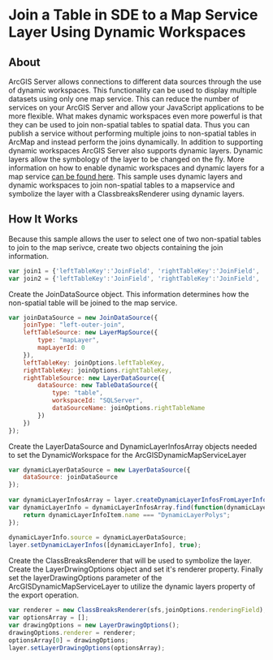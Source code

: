 # Join a Table in SDE to a Map Service Layer Using Dynamic Workspaces

## About
ArcGIS Server allows connections to different data sources through the use of dynamic workspaces. This functionality can be used to display multiple datasets using only one map service. This can reduce the number of services on your ArcGIS Server and allow your JavaScript applications to be more flexible. What makes dynamic workspaces even more powerful is that they can be used to join non-spatial tables to spatial data. Thus you can publish a service without performing multiple joins to non-spatial tables in ArcMap and instead perform the joins dynamically. In addition to supporting dynamic workspaces ArcGIS Server also supports dynamic layers. Dynamic layers allow the symbology of the layer to be changed on the fly. More information on how to enable dynamic workspaces and dynamic layers for a map service [can be found here](http://server.arcgis.com/en/server/latest/publish-services/windows/about-dynamic-layers.htm). This sample uses dynamic layers and dynamic workspaces to join non-spatial tables to a mapservice and symbolize the layer with a ClassbreaksRenderer using dynamic layers.


## How It Works
Because this sample allows the user to select one of two non-spatial tables to join to the map serivce, create two objects containing the join information.
```javascript
var join1 = {'leftTableKey':'JoinField', 'rightTableKey':'JoinField', 'rightTableName':'Editing.DBO.FakeData1','renderingField':'Editing.DBO.FakeData1.TheDatas', 'popupField':'TheDatas'};
var join2 = {'leftTableKey':'JoinField', 'rightTableKey':'JoinField', 'rightTableName':'Editing.DBO.FakeData2','renderingField':'Editing.DBO.FakeData2.TheDatas2', 'popupField':'TheDatas2'};
```
Create the JoinDataSource object. This information determines how the non-spatial table will be joined to the map service.
```javascript
var joinDataSource = new JoinDataSource({
	joinType: "left-outer-join",
	leftTableSource: new LayerMapSource({
		type: "mapLayer",
		mapLayerId: 0
	}),
	leftTableKey: joinOptions.leftTableKey,
	rightTableKey: joinOptions.rightTableKey,
	rightTableSource: new LayerDataSource({
		dataSource: new TableDataSource({
			type: "table",
			workspaceId: "SQLServer",
			dataSourceName: joinOptions.rightTableName
		})
	})
});
```
Create the LayerDataSource and DynamicLayerInfosArray objects needed to set the DynamicWorkspace for the ArcGISDynamicMapServiceLayer
```javascript
var dynamicLayerDataSource = new LayerDataSource({
	dataSource: joinDataSource
});
						
var dynamicLayerInfosArray = layer.createDynamicLayerInfosFromLayerInfos();
var dynamicLayerInfo = dynamicLayerInfosArray.find(function(dynamicLayerInfoItem){
	return dynamicLayerInfoItem.name === "DynamicLayerPolys";
});
						
dynamicLayerInfo.source = dynamicLayerDataSource;
layer.setDynamicLayerInfos([dynamicLayerInfo], true);
```
Create the ClassBreaksRenderer that will be used to symbolize the layer. Create the LayerDrwingOptions object and set it's renderer property. Finally set the layerDrawingOptions parameter of the ArcGISDynamicMapServiceLayer to utilize the dynamic layers property of the export operation.
```javascript
var renderer = new ClassBreaksRenderer(sfs,joinOptions.renderingField);
var optionsArray = [];
var drawingOptions = new LayerDrawingOptions();
drawingOptions.renderer = renderer;
optionsArray[0] = drawingOptions;
layer.setLayerDrawingOptions(optionsArray);	
```